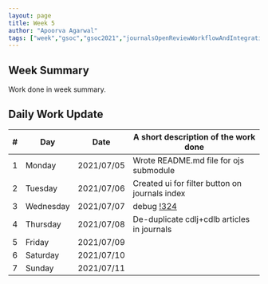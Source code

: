 ```yaml
---
layout: page
title: Week 5
author: "Apoorva Agarwal"
tags: ["week","gsoc","gsoc2021","journalsOpenReviewWorkflowAndIntegration","week#5","eval#1"]
---
```


## Week Summary

 
Work done in week summary.

## Daily Work Update

|\#|Day|Date|A short description of the work done|  
|---	|---	|---	|---	|  
|1   	| Monday 	|   2021/07/05	| Wrote README.md file for ojs submodule |  
|2   	| Tuesday  	|   2021/07/06	| Created ui for filter button on journals index |  
|3   	| Wednesday |   2021/07/07 	| debug <a href="https://gitlab.com/cdli/framework/-/merge_requests/324">!324</a> |  
|4   	| Thursday  |   2021/07/08	| De-duplicate cdlj+cdlb articles in journals  |  
|5   	| Friday  	|   2021/07/09	|  |  
|6   	| Saturday  |   2021/07/10	| 	|  
|7   	| Sunday  	|   2021/07/11	|  |  
